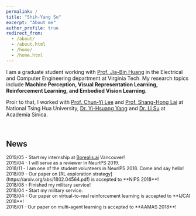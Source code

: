```yaml
---
permalink: /
title: "Shih-Yang Su"
excerpt: "About me"
author_profile: true
redirect_from: 
  - /about/
  - /about.html
  - /home/
  - /home.html
---
```


I am a graduate student working with [Prof. Jia-Bin Huang](https://filebox.ece.vt.edu/~jbhuang/) in the Electrical and Computer Engineering department at Virginia Tech. My research topics include **Machine Perception, Visual Representation Learning, Reinforcement Learning, and Embodied Vision Learning**.

Proir to that, I worked with [Prof. Chun-Yi Lee](http://cymaxwelllee.wixsite.com/elsa) and [Prof. Shang-Hong Lai](http://www.cs.nthu.edu.tw/~lai/) at National Tsing Hua University, [Dr. Yi-Hsuang Yang](http://mac.citi.sinica.edu.tw/~yang/) and [Dr. Li Su](https://sites.google.com/site/lisupage/) at Academia Sinica. 
<pre>

</pre>
## News
<div class="news" style="font-size:0.9em">
2019/05 - Start my internship at <a href="https://www.borealisai.com">Borealis.ai</a> Vancouver! <br>
2019/04 - I will serve as a reviewer in NeurIPS 2019. <br>
2018/11 - I am one of the student volunteers in NeurIPS 2018. Come and say hello! <br>
2018/09 - Our paper on [RL exploration strategy](https://arxiv.org/abs/1802.04564.pdf) is accepted to **NIPS 2018**! <br>
2018/08 - Finished my military service! <br>
2018/04 - Start my military service. <br>
2018/04 - Our paper on virtual-to-real reinforcement learning is accepted to **IJCAI 2018**! <br>
2018/01 - Our paper on multi-agent learning is accepted to **AAMAS 2018**! 
</div>
